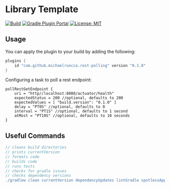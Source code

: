 # Library Template

[![Build](https://github.com/michaelruocco/rest-polling-plugin/workflows/pipeline/badge.svg)](https://github.com/michaelruocco/rest-polling-plugin/actions)
[![Gradle Plugin Portal](https://img.shields.io/maven-metadata/v/https/plugins.gradle.org/m2/com/github/michaelruocco/rest-polling/com.github.michaelruocco.rest-polling.gradle.plugin/maven-metadata.xml.svg?colorB=007ec6&label=gradle%20plugin)](https://plugins.gradle.org/plugin/com.github.michaelruocco.rest-polling)
[![License: MIT](https://img.shields.io/badge/License-MIT-yellow.svg)](https://opensource.org/licenses/MIT)

## Usage

You can apply the plugin to your build by adding the following:

```gradle
plugins {
    id "com.github.michaelruocco.rest-polling" version "0.1.0"
}
```

Configuring a task to poll a rest endpoint:

```
pollRestGetEndpoint {
    uri = "http//localhost:8080/actuator/health"
    expectedStatus = 200 //optional, defaults to 200
    expectedValues = [ "build.version": "0.1.0" ]
    delay = "PT0S" //optional, defaults to 0
    interval = "PT1S" //optional, defaults to 1 second
    atMost = "PT10S" //optional, defaults to 10 seconds
}
```

## Useful Commands

```gradle
// cleans build directories
// prints currentVersion
// formats code
// builds code
// runs tests
// checks for gradle issues
// checks dependency versions
./gradlew clean currentVersion dependencyUpdates lintGradle spotlessApply build
```